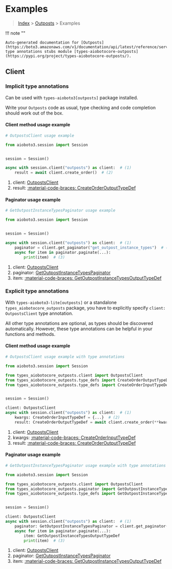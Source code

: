 # Examples

> [Index](../README.md) > [Outposts](./README.md) > Examples

!!! note ""

    Auto-generated documentation for [Outposts](https://boto3.amazonaws.com/v1/documentation/api/latest/reference/services/outposts.html#outposts)
    type annotations stubs module [types-aiobotocore-outposts](https://pypi.org/project/types-aiobotocore-outposts/).

## Client

### Implicit type annotations

Can be used with `types-aioboto3[outposts]` package installed.

Write your `Outposts` code as usual,
type checking and code completion should work out of the box.



#### Client method usage example

```python
# OutpostsClient usage example

from aioboto3.session import Session


session = Session()

async with session.client("outposts") as client:  # (1)
    result = await client.create_order()  # (2)
```

1. client: [OutpostsClient](./client.md)
2. result: [:material-code-braces: CreateOrderOutputTypeDef](./type_defs.md#createorderoutputtypedef)



#### Paginator usage example

```python
# GetOutpostInstanceTypesPaginator usage example

from aioboto3.session import Session


session = Session()

async with session.client("outposts") as client:  # (1)
    paginator = client.get_paginator("get_outpost_instance_types")  # (2)
    async for item in paginator.paginate(...):
        print(item)  # (3)
```

1. client: [OutpostsClient](./client.md)
2. paginator: [GetOutpostInstanceTypesPaginator](./paginators.md#getoutpostinstancetypespaginator)
3. item: [:material-code-braces: GetOutpostInstanceTypesOutputTypeDef](./type_defs.md#getoutpostinstancetypesoutputtypedef)




### Explicit type annotations

With `types-aioboto3-lite[outposts]`
or a standalone `types_aiobotocore_outposts` package, you have to explicitly specify
`client: OutpostsClient` type annotation.

All other type annotations are optional, as types should be discovered automatically.
However, these type annotations can be helpful in your functions and methods.


#### Client method usage example

```python
# OutpostsClient usage example with type annotations

from aioboto3.session import Session

from types_aiobotocore_outposts.client import OutpostsClient
from types_aiobotocore_outposts.type_defs import CreateOrderOutputTypeDef
from types_aiobotocore_outposts.type_defs import CreateOrderInputTypeDef


session = Session()

client: OutpostsClient
async with session.client("outposts") as client:  # (1)
    kwargs: CreateOrderInputTypeDef = {...}  # (2)
    result: CreateOrderOutputTypeDef = await client.create_order(**kwargs)  # (3)
```

1. client: [OutpostsClient](./client.md)
2. kwargs: [:material-code-braces: CreateOrderInputTypeDef](./type_defs.md#createorderinputtypedef)
3. result: [:material-code-braces: CreateOrderOutputTypeDef](./type_defs.md#createorderoutputtypedef)



#### Paginator usage example

```python
# GetOutpostInstanceTypesPaginator usage example with type annotations

from aioboto3.session import Session

from types_aiobotocore_outposts.client import OutpostsClient
from types_aiobotocore_outposts.paginator import GetOutpostInstanceTypesPaginator
from types_aiobotocore_outposts.type_defs import GetOutpostInstanceTypesOutputTypeDef


session = Session()

client: OutpostsClient
async with session.client("outposts") as client:  # (1)
    paginator: GetOutpostInstanceTypesPaginator = client.get_paginator("get_outpost_instance_types")  # (2)
    async for item in paginator.paginate(...):
        item: GetOutpostInstanceTypesOutputTypeDef
        print(item)  # (3)
```

1. client: [OutpostsClient](./client.md)
2. paginator: [GetOutpostInstanceTypesPaginator](./paginators.md#getoutpostinstancetypespaginator)
3. item: [:material-code-braces: GetOutpostInstanceTypesOutputTypeDef](./type_defs.md#getoutpostinstancetypesoutputtypedef)




